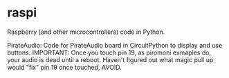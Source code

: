 # raspi
Raspberry (and other microcontrollers) code in Python.

PirateAudio: Code for PirateAudio board in CircuitPython to display and use buttons.
IMPORTANT: Once you touch pin 19, as piromoni exmaples do, your audio is dead until a reboot. Haven't figured out what magic pull up would "fix" pin 19 once touched, AVOID.
